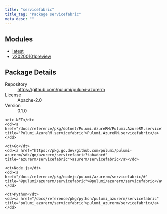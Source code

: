 ```yaml
---
title: "servicefabric"
title_tag: "Package servicefabric"
meta_desc: ""
---
```


<!-- WARNING: this file was generated by Pulumi Docs Generator. -->
<!-- Do not edit by hand unless you're certain you know what you are doing! -->



<h2 id="modules">Modules</h2>
<ul class="api">
    <li><a href="latest/" title="latest"><span class="symbol module"></span>latest</a></li>
    <li><a href="v20200101preview/" title="v20200101preview"><span class="symbol module"></span>v20200101preview</a></li>
</ul>

<h2 id="package-details">Package Details</h2>
<dl class="package-details">
	<dt>Repository</dt>
	<dd><a href="https://github.com/pulumi/pulumi-azurerm">https://github.com/pulumi/pulumi-azurerm</a></dd>
	<dt>License</dt>
	<dd>Apache-2.0</dd>
	<dt>Version</dt>
	<dd>0.1.0</dd>
</dl>



<dl class="tabular">

    <dt>.NET</dt>
    <dd><a href="/docs/reference/pkg/dotnet/Pulumi.AzureRM/Pulumi.AzureRM.servicefabric.html" title="Pulumi.AzureRM.servicefabric">Pulumi.AzureRM.servicefabric</a></dd>

    <dt>Go</dt>
    <dd><a href="https://pkg.go.dev/github.com/pulumi/pulumi-azurerm/sdk/go/azurerm/servicefabric?tab=doc#" title="azurerm/servicefabric">azurerm/servicefabric</a></dd>

    <dt>Node.js</dt>
    <dd><a href="/docs/reference/pkg/nodejs/pulumi/azurerm/servicefabric/#" title="@pulumi/azurerm/servicefabric">@pulumi/azurerm/servicefabric</a></dd>

    <dt>Python</dt>
    <dd><a href="/docs/reference/pkg/python/pulumi_azurerm/servicefabric" title="pulumi_azurerm/servicefabric">pulumi_azurerm/servicefabric</a></dd>

</dl>

